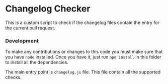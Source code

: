 # Changelog Checker

This is a custom script to check if the changelog files contain the entry for the current pull request.


### Development

To make any contributions or changes to this code you must make sure that you have `node` installed. Once you have it, just
run `npm install` in this folder to install all the dependencies. 

The main entry point is `changelog.js` file. This file contain all the supported checks.
